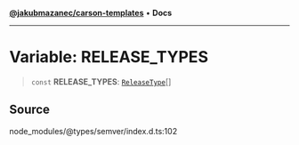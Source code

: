 [**@jakubmazanec/carson-templates**](../../../README.md) • **Docs**

---

# Variable: RELEASE_TYPES

> `const` **RELEASE_TYPES**: [`ReleaseType`](../type-aliases/ReleaseType.md)[]

## Source

node_modules/@types/semver/index.d.ts:102
